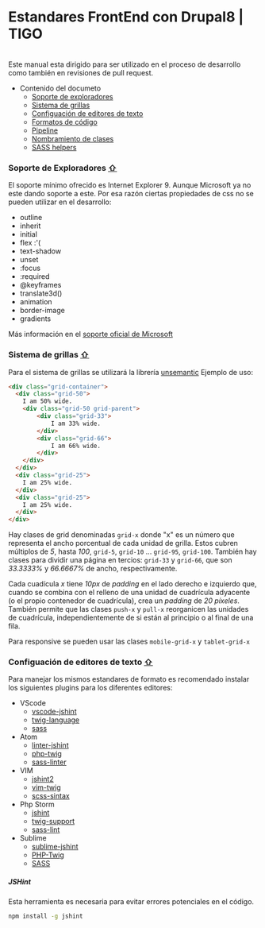 # Estandares FrontEnd con Drupal8 | **TIGO**

\
Este manual esta dirigido para ser utilizado en el proceso de desarrollo como también en revisiones de pull request.
<a id="menu"></a>
* Contenido del documeto
    - [Soporte de exploradores](#support)
    - [Sistema de grillas](#grids)
    - [Configuación de editores de texto](#editors)
    - [Formatos de código](#code)
    - [Pipeline](#pipeline)
    - [Nombramiento de clases](#class-naming)
    - [SASS helpers](#sass)

<a id="support"></a>
### Soporte de Exploradores [&#8679;](#menu)
El soporte mínimo ofrecido es Internet Explorer 9. Aunque Microsoft ya no este dando soporte a este. Por esa razón ciertas propiedades de css no se pueden utilizar en el desarrollo:

*   outline
*   inherit
*   initial
*   flex :'(
*   text-shadow
*   unset
*   :focus
*   :required
*   @keyframes
*   translate3d()
*   animation
*   border-image
*   gradients

Más información en el [soporte oficial de Microsoft](https://msdn.microsoft.com/en-us/library/hh781508%28v=vs.85%29.aspx?f=255&MSPPError=-2147217396)

<a id="grids"></a>
### Sistema de grillas [&#8679;](#menu)

Para el sistema de grillas se utilizará la librería [unsemantic](https://unsemantic.com)
Ejemplo de uso:
```html
<div class="grid-container">
  <div class="grid-50">
    I am 50% wide.
    <div class="grid-50 grid-parent">
        <div class="grid-33">
            I am 33% wide.
        </div>
        <div class="grid-66">
            I am 66% wide.
        </div>
    </div>
  </div>
  <div class="grid-25">
    I am 25% wide.
  </div>
  <div class="grid-25">
    I am 25% wide.
  </div>
</div>
```
Hay clases de grid denominadas `grid-x` donde "x" es un número que representa el ancho porcentual de cada unidad de grilla. Estos cubren múltiplos de *5*, hasta *100*, `grid-5`, `grid-10` ... `grid-95`, `grid-100`. También hay clases para dividir una página en tercios: `grid-33` y `grid-66`, que son *33.3333%* y *66.6667%* de ancho, respectivamente.

Cada cuadícula *x* tiene *10px* de *padding* en el lado derecho e izquierdo que, cuando se combina con el relleno de una unidad de cuadrícula adyacente (o el propio contenedor de cuadrícula), crea un *padding* de *20 píxeles*. También permite que las clases `push-x` y `pull-x` reorganicen las unidades de cuadrícula, independientemente de si están al principio o al final de una fila.

Para responsive se pueden usar las clases `mobile-grid-x` y `tablet-grid-x`

### Configuación de editores de texto [&#8679;](#menu)

Para manejar los mismos estandares de formato es recomendado instalar los siguientes plugins para los diferentes editores:

*   VScode
    +   [vscode-jshint](https://github.com/Microsoft/vscode-jshint)
    +   [twig-language](https://marketplace.visualstudio.com/items?itemName=mblode.twig-language)
    +   [sass](https://marketplace.visualstudio.com/items?itemName=robinbentley.sass-indented)
*   Atom
    +   [linter-jshint](https://github.com/AtomLinter/linter-jshint)
    +   [php-twig](https://atom.io/packages/php-twig)
    +   [sass-linter](https://atom.io/packages/linter-sass-lint)
*   VIM
    +   [jshint2](https://github.com/Shutnik/jshint2.vim)
    +   [vim-twig](https://github.com/evidens/vim-twig)
    +   [scss-sintax](https://github.com/cakebaker/scss-syntax.vim)
*   Php Storm
    +   [jshint](https://www.jetbrains.com/help/phpstorm/jshint.html)
    +   [twig-support](https://plugins.jetbrains.com/plugin/7303-twig-support)
    +   [sass-lint](https://plugins.jetbrains.com/plugin/8171-sass-lint)
*   Sublime
    +   [sublime-jshint](https://github.com/uipoet/sublime-jshint)
    +   [PHP-Twig](https://packagecontrol.io/packages/PHP-Twig)
    +   [SASS](https://packagecontrol.io/packages/Sass)

##### JSHint
[]()
Esta herramienta es necesaria para evitar errores potenciales en el código.
```bash
npm install -g jshint
```
